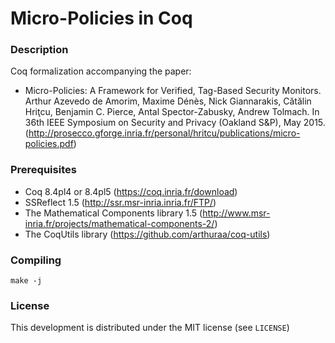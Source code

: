 # Micro-Policies in Coq

### Description

Coq formalization accompanying the paper:
- Micro-Policies: A Framework for Verified, Tag-Based Security Monitors. Arthur Azevedo de Amorim, Maxime Dénès, Nick Giannarakis, Cătălin Hriţcu, Benjamin C. Pierce, Antal Spector-Zabusky, Andrew Tolmach. In 36th IEEE Symposium on Security and Privacy (Oakland S&P), May 2015. (http://prosecco.gforge.inria.fr/personal/hritcu/publications/micro-policies.pdf)

### Prerequisites

- Coq 8.4pl4 or 8.4pl5 (https://coq.inria.fr/download)
- SSReflect 1.5 (http://ssr.msr-inria.inria.fr/FTP/)
- The Mathematical Components library 1.5
  (http://www.msr-inria.fr/projects/mathematical-components-2/)
- The CoqUtils library (https://github.com/arthuraa/coq-utils)

### Compiling

    make -j

### License

This development is distributed under the MIT license (see `LICENSE`)
